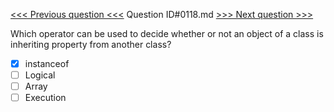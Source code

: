 [<<< Previous question <<<](0117.md)  Question ID#0118.md  [>>> Next question >>>](0119.md) 

Which operator can be used to decide whether or not an object of a class is inheriting property from another class?

- [x] instanceof
- [ ] Logical
- [ ] Array
- [ ] Execution
